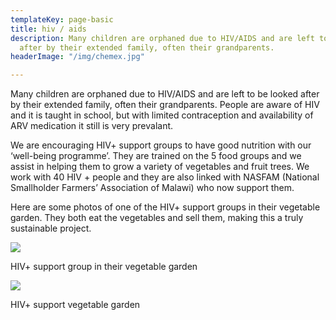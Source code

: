 ```yaml
---
templateKey: page-basic
title: hiv / aids
description: Many children are orphaned due to HIV/AIDS and are left to be looked
  after by their extended family, often their grandparents.
headerImage: "/img/chemex.jpg"

---
```

Many children are orphaned due to HIV/AIDS and are left to be looked after by their extended family, often their grandparents. People are aware of HIV and it is taught in school, but with limited contraception and availability of ARV medication it still is very prevalant.

We are encouraging HIV+ support groups to have good nutrition with our ‘well-being programme’. They are trained on the 5 food groups and we assist in helping them to grow a variety of vegetables and fruit trees. We work with 40 HIV + people and they are also linked with NASFAM (National Smallholder Farmers’ Association of Malawi) who now support them.

Here are some photos of one of the HIV+ support groups in their vegetable garden. They both eat the vegetables and sell them, making this a truly sustainable project.

![](/img/img_9025.jpg)

HIV+ support group in their vegetable garden

![](/img/img_9023.jpg)

HIV+ support vegetable garden